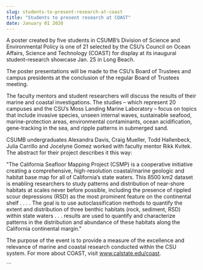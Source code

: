 ```yaml
---
slug: students-to-present-research-at-coast
title: "Students to present research at COAST"
date: January 01 2020
---
```


 
<p>
  A poster created by five students in CSUMB’s Division of Science and
  Environmental Policy is one of 21 selected by the CSU’s Council on Ocean
  Affairs, Science and Technology (COAST) for display at its inaugural
  student-research showcase Jan. 25 in Long Beach.
</p>
<p>
  The poster presentations will be made to the CSU’s Board of Trustees and
  campus presidents at the conclusion of the regular Board of Trustees meeting.
</p>
<p>
  The faculty mentors and student researchers will discuss the results of their
  marine and coastal investigations. The studies – which represent 20 campuses
  and the CSU’s Moss Landing Marine Laboratory – focus on topics that include
  invasive species, unseen internal waves, sustainable seafood,
  marine-protection areas, environmental contaminants, ocean acidification,
  gene-tracking in the sea, and ripple patterns in submerged sand.
</p>
<p>
  CSUMB undergraduates Alexandra Davis, Craig Mueller, Todd Hallenbeck, Julia
  Carrillo and Jocelyne Gomez worked with faculty mentor Rikk Kvitek. The
  abstract for their project describes it this way:
</p>
<p>
  "The California Seafloor Mapping Project (CSMP) is a cooperative initiative
  creating a comprehensive, high-resolution coastal/marine geologic and habitat
  base map for all of California’s state waters. This 8500 km2 dataset is
  enabling researchers to study patterns and distribution of near-shore habitats
  at scales never before possible, including the presence of rippled scour
  depressions (RSD) as the most prominent feature on the continental shelf . . .
  . The goal is to use autoclassification methods to quantify the extent and
  distribution of three benthic habitats (rock, sediment, RSD) within state
  waters . . . results are used to quantify and characterize patterns in the
  distribution and abundance of these habitats along the California continental
  margin."
</p>
<p>
  The purpose of the event is to provide a measure of the excellence and
  relevance of marine and coastal research conducted within the CSU system. For
  more about COAST, visit
  <a href="https://www.calstate.edu/coast" title="www.calstate.edu/coast"
    >www.calstate.edu/coast</a
  >.
</p>
<p></p>
```
